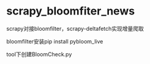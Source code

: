 # scrapy_bloomfiter_news
scrapy对接bloomfilter，scrapy-deltafetch实现增量爬取

bloomfilter安装pip install pybloom_live

tool下创建BloomCheck.py

